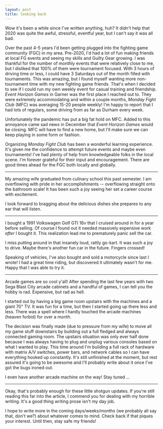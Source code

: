 ```yaml
---
layout: post
title: looking back
---
```

Wow it's been a while since I've written anything, huh?
It didn't help that 2020 was quite the awful, stressful, eventful year, but I can't say it was all bad.

Over the past 4-5 years I'd been getting plugged into the fighting game community (FGC) in my area.
Pre-2020, I'd had a lot of fun making friends at local FG events and seeing my skills and Guilty Gear growing.
I was thankful for the number of monthly events that were relatively close to me, but I disliked that 100% of them were tournament focused.
With 3 hours of driving time or less, I could have 3 Saturdays out of the month filled with tournaments.
This was amazing, but I found myself wanting more non-tournament time with my new fighting game friends.
That's when I decided to see if I could run my own weekly event for casual training and friendship.
_Event Horizon Games_ in Garner was the first place I reached out to.
They were extremely accommodating and within a couple months, _Monday Fight Club_ (MFC) was averaging 15-20 people weekly!
I'm happy to report that I had lots of regulars, some driving from as far as Durham every week.

Unfortunately the pandemic has put a big fat hold on MFC.
Added to this annoyance came sad news in December that _Event Horizon Games_ would be closing.
MFC will have to find a new home, but I'll make sure we can keep playing in some form or fashion.

Organizing _Monday Fight Club_ has been a wonderful learning experience.
It's given me the confidence to attempt future events and maybe even tournaments!
I've had plenty of help from knowledgeable folks in the local scene.
I'm forever grateful for their input and encouragement.
There are good times ahead for the FGC both locally and globally.

---

My amazing wife graduated from culinary school this past semester.
I am overflowing with pride in her accomplishments -- overflowing straight onto the bathroom scale!
It has been such a joy seeing her set a career course with excitement.

I look forward to bragging about the delicious dishes she prepares to any ear that will listen.

---

I bought a 1991 Volkswagen Golf GTI 16v that I cruised around in for a year before selling.
Of course I found out it needed massively expensive work _after_ I bought it.
This realization lead me to prematurely panic sell the car.

I miss putting around in that insanely loud, rattly go-kart.
It was such a joy to drive.
Maybe there's another fun car in the future.
Fingers crossed!

Speaking of vehicles, I've also bought and sold a motorcycle since last I wrote!
I had a great time riding, but discovered it ultimately wasn't for me.
Happy that I was able to try it.

---

Arcade games are so cool y'all!
After spending the last few years with two Sega Blast City arcade cabinets and a handful of games, I can tell you the hobby is rad.
Expensive, but rad as hell.

I started out by having a big game room upstairs with the machines and a giant 70" TV.
It was fun for a time, but then I started going up there less and less.
There was a spell where I hardly touched the arcade machines (heaven forbid) for over a month.

The decision was finally made (due to pressure from my wife) to move all my game stuff downstairs by building out a full fledged and always connected gaming room.
The upstairs situation was only ever half done because I was always having to plug and unplug various consoles based on what I wanted to play.
This time around I'm building a full rack of hardware with matrix A/V switches, power bars, and network cables so I can have everything hooked up constantly.
It's still unfinished at the moment, but rest assured it's going to be awesome and I'll probably write about it once I've got the bugs ironed out.

I even have another arcade machine on the way!
Stay tuned ...

---

Okay, that's probably enough for these little shotgun updates.
If you're still reading this far into the article, I commend you for dealing with my horrible writing.
It's a good thing writing prose isn't my day job.

I hope to write more in the coming days/weeks/months (we probably all say that, don't we?) about whatever comes to mind.
Check back if that piques your interest.
Until then, stay safe my friends!
